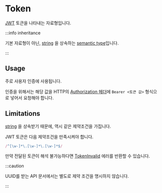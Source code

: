 # Token

[JWT](https://jwt.io) 토큰을 나타내는 자료형입니다.

:::info inheritance

기본 자료형이 아닌, [string](../primitive/string.md) 을 상속하는 [semantic type](./README.md)입니다.

:::

## Usage

주로 사용자 인증에 사용됩니다.

인증을 위해서는 해당 값을 HTTP의 [Authorization 헤더](https://developer.mozilla.org/en-US/docs/Web/HTTP/Headers/Authorization)에 `Bearer <토큰 값>` 형식으로 넣어서 요청해야 합니다.

## Limitations

[string](../primitive/string.md) 을 상속받기 때문에, 역시 같은 제약조건을 가집니다.

JWT 토큰은 다음 제약조건을 만족시켜야 합니다.

<!-- prettier-ignore -->
```javascript
/^[\w-]*\.[\w-]*\.[\w-]*$/
```

만약 전달된 토큰이 해석 불가능하다면 [TokenInvalid](../error/README.md#TokenInvalid) 에러를 반환할 수 있습니다.

:::caution

UUID를 받는 API 문서에서는 별도로 제약 조건을 명시하지 않습니다.

:::
